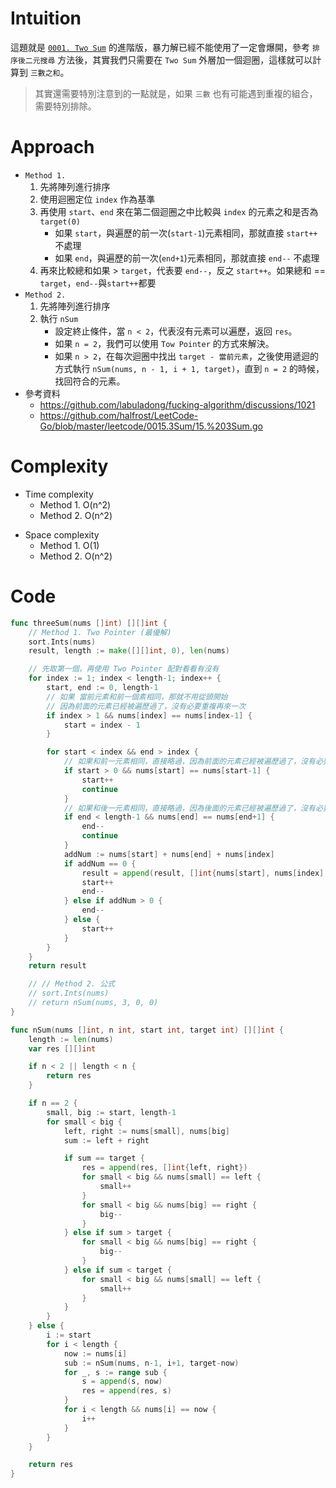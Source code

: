 # Intuition
這題就是 [`0001. Two Sum`](https://github.com/POABOB/leetcode/tree/main/0015.%203Sum) 的進階版，暴力解已經不能使用了一定會爆開，參考 `排序後二元搜尋` 方法後，其實我們只需要在 `Two Sum` 外層加一個迴圈，這樣就可以計算到 `三數之和`。

> 其實還需要特別注意到的一點就是，如果 `三數` 也有可能遇到重複的組合，需要特別排除。

<!-- Describe your first thoughts on how to solve this problem. -->

# Approach
- `Method 1.` 
	1. 先將陣列進行排序
	2. 使用迴圈定位 `index` 作為基準
	3. 再使用 `start`、`end` 來在第二個迴圈之中比較與 `index` 的元素之和是否為 `target(0)`
		- 如果 `start`，與遍歷的前一次(`start-1`)元素相同，那就直接 `start++` 不處理
		- 如果 `end`，與遍歷的前一次(`end+1`)元素相同，那就直接 `end--` 不處理
	4. 再來比較總和如果 > `target`，代表要 `end--`，反之 `start++`。如果總和 == `target`，`end--`與`start++`都要
- `Method 2.` 
	1. 先將陣列進行排序
	2. 執行 `nSum`
		- 設定終止條件，當 `n < 2`，代表沒有元素可以遍歷，返回 `res`。
		- 如果 `n = 2`，我們可以使用 `Tow Pointer` 的方式來解決。
		- 如果 `n > 2`，在每次迴圈中找出 `target - 當前元素`，之後使用遞迴的方式執行 `nSum(nums, n - 1, i + 1, target)`，直到 `n = 2` 的時候，找回符合的元素。
- 參考資料
    - https://github.com/labuladong/fucking-algorithm/discussions/1021
    - https://github.com/halfrost/LeetCode-Go/blob/master/leetcode/0015.3Sum/15.%203Sum.go
<!-- Describe your approach to solving the problem. -->

# Complexity
- Time complexity
    - Method 1. O(n^2)
    - Method 2. O(n^2)
<!-- Add your time complexity here, e.g. $$O(n)$$ -->

- Space complexity 
    - Method 1. O(1)
    - Method 2. O(n^2)
<!-- Add your space complexity here, e.g. $$O(n)$$ -->

# Code
```go
func threeSum(nums []int) [][]int {
	// Method 1. Two Pointer (最優解)
	sort.Ints(nums)
	result, length := make([][]int, 0), len(nums)

	// 先取第一個，再使用 Two Pointer 配對看看有沒有
	for index := 1; index < length-1; index++ {
		start, end := 0, length-1
		// 如果 當前元素和前一個素相同，那就不用從頭開始
		// 因為前面的元素已經被遍歷過了，沒有必要重複再來一次
		if index > 1 && nums[index] == nums[index-1] {
			start = index - 1
		}

		for start < index && end > index {
			// 如果和前一元素相同，直接略過，因為前面的元素已經被遍歷過了，沒有必要重複再來一次
			if start > 0 && nums[start] == nums[start-1] {
				start++
				continue
			}
			// 如果和後一元素相同，直接略過，因為後面的元素已經被遍歷過了，沒有必要重複再來一次
			if end < length-1 && nums[end] == nums[end+1] {
				end--
				continue
			}
			addNum := nums[start] + nums[end] + nums[index]
			if addNum == 0 {
				result = append(result, []int{nums[start], nums[index], nums[end]})
				start++
				end--
			} else if addNum > 0 {
				end--
			} else {
				start++
			}
		}
	}
	return result

	// // Method 2. 公式
	// sort.Ints(nums)
	// return nSum(nums, 3, 0, 0)
}

func nSum(nums []int, n int, start int, target int) [][]int {
	length := len(nums)
	var res [][]int

	if n < 2 || length < n {
		return res
	}

	if n == 2 {
		small, big := start, length-1
		for small < big {
			left, right := nums[small], nums[big]
			sum := left + right

			if sum == target {
				res = append(res, []int{left, right})
				for small < big && nums[small] == left {
					small++
				}
				for small < big && nums[big] == right {
					big--
				}
			} else if sum > target {
				for small < big && nums[big] == right {
					big--
				}
			} else if sum < target {
				for small < big && nums[small] == left {
					small++
				}
			}
		}
	} else {
		i := start
		for i < length {
			now := nums[i]
			sub := nSum(nums, n-1, i+1, target-now)
			for _, s := range sub {
				s = append(s, now)
				res = append(res, s)
			}
			for i < length && nums[i] == now {
				i++
			}
		}
	}

	return res
}
```
